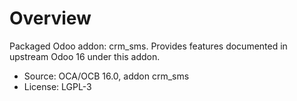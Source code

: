 # Overview

Packaged Odoo addon: crm_sms. Provides features documented in upstream Odoo 16 under this addon.

- Source: OCA/OCB 16.0, addon crm_sms
- License: LGPL-3
